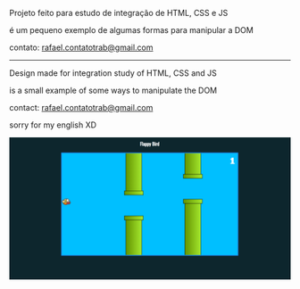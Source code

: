 Projeto feito para estudo de integração de HTML, CSS e JS

é um pequeno exemplo de algumas formas para manipular a DOM 

contato: rafael.contatotrab@gmail.com


--------------------------------------------------------------

Design made for integration study of HTML, CSS and JS

is a small example of some ways to manipulate the DOM

contact: rafael.contatotrab@gmail.com

sorry for my english XD

![alt text](./imgs/flappy-demo.png)